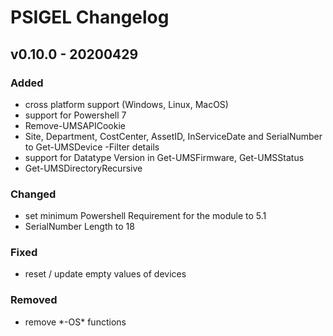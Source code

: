# PSIGEL Changelog

## v0.10.0 - 20200429

### Added

* cross platform support (Windows, Linux, MacOS)
* support for Powershell 7
* Remove-UMSAPICookie
* Site, Department, CostCenter, AssetID, InServiceDate and SerialNumber to Get-UMSDevice -Filter details
* support for Datatype Version in Get-UMSFirmware, Get-UMSStatus
* Get-UMSDirectoryRecursive

### Changed

* set minimum Powershell Requirement for the module to 5.1
* SerialNumber Length to 18

### Fixed

* reset / update empty values of devices

### Removed

* remove \*-OS\* functions
